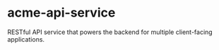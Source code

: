 # acme-api-service
RESTful API service that powers the backend for multiple client-facing applications.
